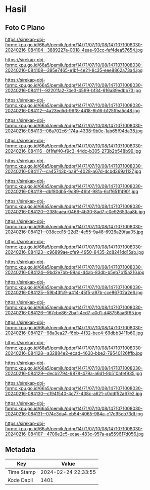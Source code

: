 # Hasil

## Foto C Plano

https://sirekap-obj-formc.kpu.go.id/66a5/pemilu/pdpr/14/71/07/10/08/1471071008030-20240216-084104--3889227a-0018-4eae-93cc-fef4dea57654.jpg

https://sirekap-obj-formc.kpu.go.id/66a5/pemilu/pdpr/14/71/07/10/08/1471071008030-20240216-084108--395e7465-e1bf-4e21-8c35-eee8862a73a4.jpg

https://sirekap-obj-formc.kpu.go.id/66a5/pemilu/pdpr/14/71/07/10/08/1471071008030-20240216-084111--92201fa2-74e3-4599-bf34-616a89edbb73.jpg

https://sirekap-obj-formc.kpu.go.id/66a5/pemilu/pdpr/14/71/07/10/08/1471071008030-20240216-084112--4a23ed5d-96f8-4418-9b16-b125ffea5c48.jpg

https://sirekap-obj-formc.kpu.go.id/66a5/pemilu/pdpr/14/71/07/10/08/1471071008030-20240216-084113--06a702c6-174a-4338-9b0c-1ab65f94da38.jpg

https://sirekap-obj-formc.kpu.go.id/66a5/pemilu/pdpr/14/71/07/10/08/1471071008030-20240216-084116--8f1fef40-f9c3-44dc-b305-273b2b548b99.jpg

https://sirekap-obj-formc.kpu.go.id/66a5/pemilu/pdpr/14/71/07/10/08/1471071008030-20240216-084117--ca45743b-ba9f-4028-a67d-dcbd369a1127.jpg

https://sirekap-obj-formc.kpu.go.id/66a5/pemilu/pdpr/14/71/07/10/08/1471071008030-20240216-084118--dbf80db5-9c89-46bf-981a-6cff651f4901.jpg

https://sirekap-obj-formc.kpu.go.id/66a5/pemilu/pdpr/14/71/07/10/08/1471071008030-20240216-084120--238fcaea-0466-4b30-8ad7-c0e92653aa8b.jpg

https://sirekap-obj-formc.kpu.go.id/66a5/pemilu/pdpr/14/71/07/10/08/1471071008030-20240216-084121--038ccd15-22d3-4e55-9a48-6926a29faa05.jpg

https://sirekap-obj-formc.kpu.go.id/66a5/pemilu/pdpr/14/71/07/10/08/1471071008030-20240216-084123--c96899ae-cfe9-4950-8435-2d8241dd15ab.jpg

https://sirekap-obj-formc.kpu.go.id/66a5/pemilu/pdpr/14/71/07/10/08/1471071008030-20240216-084124--9bd2e7bb-99ad-44ab-83db-b5eb7b15a216.jpg

https://sirekap-obj-formc.kpu.go.id/66a5/pemilu/pdpr/14/71/07/10/08/1471071008030-20240216-084125--59b43fc9-a414-45f5-a97b-cce86702a2e6.jpg

https://sirekap-obj-formc.kpu.go.id/66a5/pemilu/pdpr/14/71/07/10/08/1471071008030-20240216-084126--167cbe86-2baf-4cd7-a0d1-d48756aa6f65.jpg

https://sirekap-obj-formc.kpu.go.id/66a5/pemilu/pdpr/14/71/07/10/08/1471071008030-20240216-084127--98a3ea27-f6bb-4f32-bec4-69dbb3411b60.jpg

https://sirekap-obj-formc.kpu.go.id/66a5/pemilu/pdpr/14/71/07/10/08/1471071008030-20240216-084128--a32884e2-ecad-4630-bbe2-79540126fffb.jpg

https://sirekap-obj-formc.kpu.go.id/66a5/pemilu/pdpr/14/71/07/10/08/1471071008030-20240216-084129--decb2794-9878-479a-a6d1-9b510afef935.jpg

https://sirekap-obj-formc.kpu.go.id/66a5/pemilu/pdpr/14/71/07/10/08/1471071008030-20240216-084130--c194f540-4c77-438c-a621-c0ddf52a67e2.jpg

https://sirekap-obj-formc.kpu.go.id/66a5/pemilu/pdpr/14/71/07/10/08/1471071008030-20240216-084131--074c3da4-eb54-4065-984a-c17d95cb73df.jpg

https://sirekap-obj-formc.kpu.go.id/66a5/pemilu/pdpr/14/71/07/10/08/1471071008030-20240216-084107--4706e2c5-ecae-483c-957a-aa559617d056.jpg


## Metadata

| Key        | Value               |
| ---------- | ------------------- |
| Time Stamp | 2024-02-24 22:33:55 |
| Kode Dapil | 1401                |



